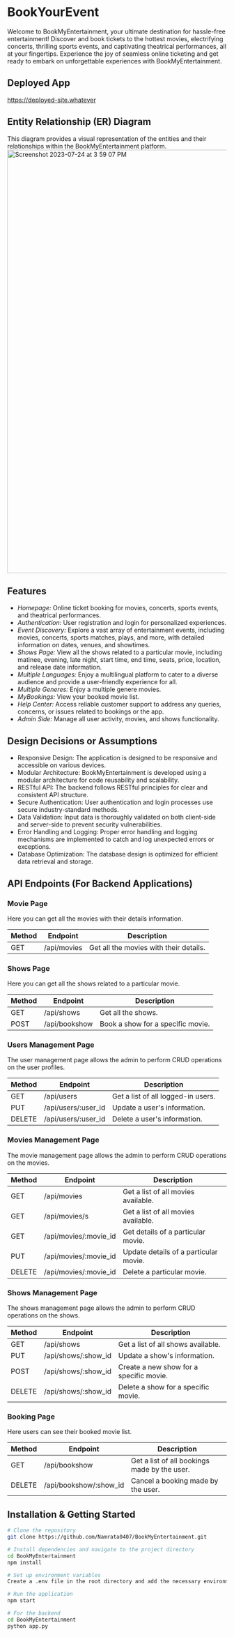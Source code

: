# BookYourEvent

Welcome to BookMyEntertainment, your ultimate destination for hassle-free entertainment! Discover and book tickets to the hottest movies, electrifying concerts, thrilling sports events, and captivating theatrical performances, all at your fingertips. Experience the joy of seamless online ticketing and get ready to embark on unforgettable experiences with BookMyEntertainment.

## Deployed App

<!-- Add the link to your deployed application here -->
https://deployed-site.whatever

## Entity Relationship (ER) Diagram
This diagram provides a visual representation of the entities and their relationships within the BookMyEntertainment platform.
<img width="971" alt="Screenshot 2023-07-24 at 3 59 07 PM" src="https://github.com/SubodhSingh8543/BookYourEvent/assets/112638063/f37f6c3a-88ba-4aa3-b2df-c4653481b6cb">



## Features

- *Homepage:* Online ticket booking for movies, concerts, sports events, and theatrical performances.
- *Authentication:* User registration and login for personalized experiences.
- *Event Discovery:* Explore a vast array of entertainment events, including movies, concerts, sports matches, plays, and more, with detailed information on dates, venues, and showtimes.
- *Shows Page:* View all the shows related to a particular movie, including matinee, evening, late night, start time, end time, seats, price, location, and release date information.
- *Multiple Languages:* Enjoy a multilingual platform to cater to a diverse audience and provide a user-friendly experience for all.
- *Multiple Generes:* Enjoy a multiple genere movies.
- *MyBookings:* View your booked movie list.
- *Help Center:* Access reliable customer support to address any queries, concerns, or issues related to bookings or the app.
- *Admin Side:* Manage all user activity, movies, and shows functionality.

## Design Decisions or Assumptions

- Responsive Design: The application is designed to be responsive and accessible on various devices.
- Modular Architecture: BookMyEntertainment is developed using a modular architecture for code reusability and scalability.
- RESTful API: The backend follows RESTful principles for clear and consistent API structure.
- Secure Authentication: User authentication and login processes use secure industry-standard methods.
- Data Validation: Input data is thoroughly validated on both client-side and server-side to prevent security vulnerabilities.
- Error Handling and Logging: Proper error handling and logging mechanisms are implemented to catch and log unexpected errors or exceptions.
- Database Optimization: The database design is optimized for efficient data retrieval and storage.

## API Endpoints (For Backend Applications)

### Movie Page

Here you can get all the movies with their details information.

| Method | Endpoint        | Description                              |
| ------ | --------------- | ---------------------------------------- |
| GET    | /api/movies     | Get all the movies with their details.  |

### Shows Page

Here you can get all the shows related to a particular movie.

| Method | Endpoint          | Description                              |
| ------ | ----------------- | ---------------------------------------- |
| GET    | /api/shows        | Get all the shows.                       |
| POST   | /api/bookshow     | Book a show for a specific movie.        |

### Users Management Page

The user management page allows the admin to perform CRUD operations on the user profiles.

| Method | Endpoint              | Description                               |
| ------ | --------------------- | ----------------------------------------- |
| GET    | /api/users            | Get a list of all logged-in users.        |
| PUT    | /api/users/:user_id   | Update a user's information.              |
| DELETE | /api/users/:user_id   | Delete a user's information.              |

### Movies Management Page

The movie management page allows the admin to perform CRUD operations on the movies.

| Method | Endpoint               | Description                              |
| ------ | ---------------------- | ---------------------------------------- |
| GET    | /api/movies            | Get a list of all movies available.      |
| GET    | /api/movies/s          | Get a list of all movies available.      |
| GET    | /api/movies/:movie_id  | Get details of a particular movie.       |
| PUT    | /api/movies/:movie_id  | Update details of a particular movie.    |
| DELETE | /api/movies/:movie_id  | Delete a particular movie.               |

### Shows Management Page

The shows management page allows the admin to perform CRUD operations on the shows.

| Method | Endpoint               | Description                              |
| ------ | ---------------------- | ---------------------------------------- |
| GET    | /api/shows             | Get a list of all shows available.       |
| PUT    | /api/shows/:show_id    | Update a show's information.             |
| POST   | /api/shows/:show_id    | Create a new show for a specific movie.  |
| DELETE | /api/shows/:show_id    | Delete a show for a specific movie.      |

### Booking Page

Here users can see their booked movie list.

| Method | Endpoint           | Description                                  |
| ------ | ------------------ | -------------------------------------------- |
| GET    | /api/bookshow      | Get a list of all bookings made by the user.|
| DELETE | /api/bookshow/:show_id | Cancel a booking made by the user.         |


## Installation & Getting Started

```bash
# Clone the repository
git clone https://github.com/Namrata0407/BookMyEntertainment.git

# Install dependencies and navigate to the project directory
cd BookMyEntertainment
npm install

# Set up environment variables
Create a .env file in the root directory and add the necessary environment variables (e.g., database connection string, API keys).

# Run the application
npm start

# For the backend
cd BookMyEntertainment
python app.py
